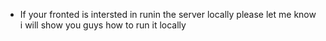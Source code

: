 

- If your fronted is intersted in runin the server locally please let me know i will show you guys how to run it locally  